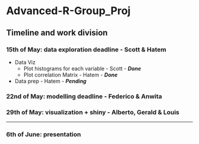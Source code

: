 # Advanced-R-Group_Proj

## Timeline and work division

### 15th of May: data exploration deadline - Scott & Hatem

- Data Viz
  - Plot histograms for each variable - Scott - _**Done**_
  - Plot correlation Matrix - Hatem - _**Done**_
- Data prep - Hatem - _**Pending**_

### 22nd of May: modelling deadline - Federico & Anwita

### 29th of May: visualization + shiny - Alberto, Gerald & Louis

***

### 6th of June: presentation